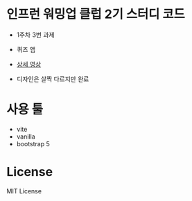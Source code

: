 # 인프런 워밍업 클럽 2기 스터디 코드

- 1주차 3번 과제
- 퀴즈 앱

- [상세 영상](https://drive.google.com/file/d/1iDUcGAkxgP5lrroJbC365viLZokHKhk8/view)

- 디자인은 살짝 다르지만 완료

# 사용 툴

- vite
- vanilla
- bootstrap 5

# License

MIT License
